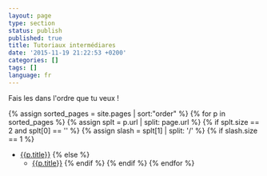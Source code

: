```yaml
---
layout: page
type: section
status: publish
published: true
title: Tutoriaux intermédiares
date: '2015-11-19 21:22:53 +0200'
categories: []
tags: []
language: fr
---
```


Fais les dans l'ordre que tu veux !

{% assign sorted_pages = site.pages | sort:"order" %}
{% for p in sorted_pages %}
   {% assign splt = p.url | split: page.url %}
   {% if splt.size == 2 and splt[0] == '' %}
      {% assign slash = splt[1] | split: '/' %}
{% if slash.size == 1 %}      
- <a class="page-link" href="{{p.url | prepend: site.baseurl}}">{{p.title}}</a>
{% else %}
   - <a class="page-link" href="{{p.url | prepend: site.baseurl}}">{{p.title}}</a>
{% endif %}
   {% endif %}
{% endfor %}
